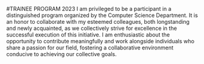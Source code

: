 #TRAINEE PROGRAM 2023
I am privileged to be a participant in a distinguished program organized by the Computer Science Department. It is an honor to collaborate with my esteemed colleagues, both longstanding and newly acquainted, as we collectively strive for excellence in the successful execution of this initiative. I am enthusiastic about the opportunity to contribute meaningfully and work alongside individuals who share a passion for our field, fostering a collaborative environment conducive to achieving our collective goals.
